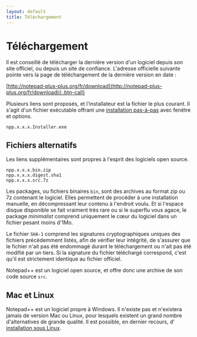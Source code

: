 ```yaml
---
layout: default
title: Téléchargement
---
```

# Téléchargement

Il est conseillé de télécharger la dernière version d'un logiciel depuis son site officiel, ou depuis un site de confiance. L'adresse officielle suivante pointe vers la page de téléchargement de la dernière version en date :

[http://notepad-plus-plus.org/fr/download](http://notepad-plus-plus.org/fr/download){:.btn-call}

Plusieurs liens sont proposés, et l'installateur est la fichier le plus courant. Il s'agit d'un fichier exécutable offrant une [installation pas-à-pas](installation.md) avec fenêtre et options.

    npp.x.x.x.Installer.exe

## Fichiers alternatifs

Les liens supplémentaires sont propres à l'esprit des logiciels open source.

    npp.x.x.x.bin.zip
    npp.x.x.x.digest.sha1
    npp.x.x.x.src.7z

Les packages, ou fichiers binaires `bin`, sont des archives au format zip ou 7z contenant le logiciel. Elles permettent de procéder à une installation manuelle, en décompressant leur contenu à l'endroit voulu. Et si l'espace disque disponible se fait vraiment très rare ou si le superflu vous agace, le package *minimalist* comprend uniquement le cœur du logiciel dans un fichier pesant moins d'1Mo.

Le fichier `SHA-1` comprend les signatures cryptographiques uniques des fichiers précédemment listés, afin de vérifier leur intégrité, de s'assurer que le fichier n'ait pas été endommagé durant le téléchargement ou n'ait pas été modifié par un tiers. Si la signature du fichier téléchargé correspond, c'est qu'il est strictement identique au fichier officiel.

Notepad++ est un logiciel open source, et offre donc une archive de son code source `src`.

## Mac et Linux

Notepad++ est un logiciel propre à Windows. Il n'existe pas et n'existera jamais de version Mac ou Linux, pour lesquels existent un grand nombre d'alternatives de grande qualité. Il est possible, en dernier recours, d' [installation sous Linux](installation-sous-linux.md).
